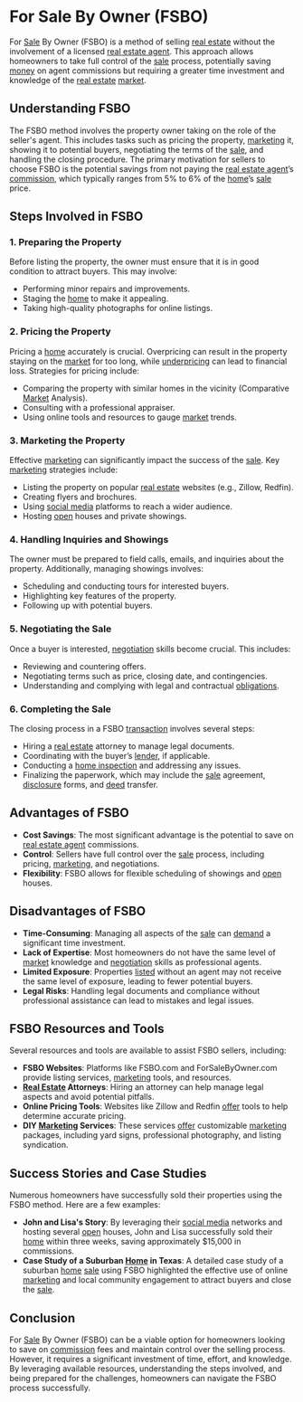 # For Sale By Owner (FSBO)

For [Sale](../s/sale.md) By Owner (FSBO) is a method of selling [real estate](../r/real_estate.md) without the involvement of a licensed [real estate agent](../r/real_estate_agent.md). This approach allows homeowners to take full control of the [sale](../s/sale.md) process, potentially saving [money](../m/money.md) on agent commissions but requiring a greater time investment and knowledge of the [real estate](../r/real_estate.md) [market](../m/market.md).

## Understanding FSBO

The FSBO method involves the property owner taking on the role of the seller's agent. This includes tasks such as pricing the property, [marketing](../m/marketing.md) it, showing it to potential buyers, negotiating the terms of the [sale](../s/sale.md), and handling the closing procedure. The primary motivation for sellers to choose FSBO is the potential savings from not paying the [real estate agent](../r/real_estate_agent.md)’s [commission](../c/commission.md), which typically ranges from 5% to 6% of the [home](../h/home.md)’s [sale](../s/sale.md) price.

## Steps Involved in FSBO

### 1. Preparing the Property
Before listing the property, the owner must ensure that it is in good condition to attract buyers. This may involve:
- Performing minor repairs and improvements.
- Staging the [home](../h/home.md) to make it appealing.
- Taking high-quality photographs for online listings.

### 2. Pricing the Property
Pricing a [home](../h/home.md) accurately is crucial. Overpricing can result in the property staying on the [market](../m/market.md) for too long, while [underpricing](../u/underpricing.md) can lead to financial loss. Strategies for pricing include:
- Comparing the property with similar homes in the vicinity (Comparative [Market](../m/market.md) Analysis).
- Consulting with a professional appraiser.
- Using online tools and resources to gauge [market](../m/market.md) trends.

### 3. Marketing the Property
Effective [marketing](../m/marketing.md) can significantly impact the success of the [sale](../s/sale.md). Key [marketing](../m/marketing.md) strategies include:
- Listing the property on popular [real estate](../r/real_estate.md) websites (e.g., Zillow, Redfin).
- Creating flyers and brochures.
- Using [social media](../s/social_media.md) platforms to reach a wider audience.
- Hosting [open](../o/open.md) houses and private showings.

### 4. Handling Inquiries and Showings
The owner must be prepared to field calls, emails, and inquiries about the property. Additionally, managing showings involves:
- Scheduling and conducting tours for interested buyers.
- Highlighting key features of the property.
- Following up with potential buyers.

### 5. Negotiating the Sale
Once a buyer is interested, [negotiation](../n/negotiation.md) skills become crucial. This includes:
- Reviewing and countering offers.
- Negotiating terms such as price, closing date, and contingencies.
- Understanding and complying with legal and contractual [obligations](../o/obligation.md).

### 6. Completing the Sale
The closing process in a FSBO [transaction](../t/transaction.md) involves several steps:
- Hiring a [real estate](../r/real_estate.md) attorney to manage legal documents.
- Coordinating with the buyer’s [lender](../l/lender.md), if applicable.
- Conducting a [home inspection](../h/home_inspection.md) and addressing any issues.
- Finalizing the paperwork, which may include the [sale](../s/sale.md) agreement, [disclosure](../d/disclosure.md) forms, and [deed](../d/deed.md) transfer.

## Advantages of FSBO

- **Cost Savings**: The most significant advantage is the potential to save on [real estate agent](../r/real_estate_agent.md) commissions.
- **Control**: Sellers have full control over the [sale](../s/sale.md) process, including pricing, [marketing](../m/marketing.md), and negotiations.
- **Flexibility**: FSBO allows for flexible scheduling of showings and [open](../o/open.md) houses.

## Disadvantages of FSBO

- **Time-Consuming**: Managing all aspects of the [sale](../s/sale.md) can [demand](../d/demand.md) a significant time investment.
- **Lack of Expertise**: Most homeowners do not have the same level of [market](../m/market.md) knowledge and [negotiation](../n/negotiation.md) skills as professional agents.
- **Limited Exposure**: Properties [listed](../l/listed.md) without an agent may not receive the same level of exposure, leading to fewer potential buyers.
- **Legal Risks**: Handling legal documents and compliance without professional assistance can lead to mistakes and legal issues.

## FSBO Resources and Tools

Several resources and tools are available to assist FSBO sellers, including:
- **FSBO Websites**: Platforms like FSBO.com and ForSaleByOwner.com provide listing services, [marketing](../m/marketing.md) tools, and resources.
- **[Real Estate](../r/real_estate.md) Attorneys**: Hiring an attorney can help manage legal aspects and avoid potential pitfalls.
- **Online Pricing Tools**: Websites like Zillow and Redfin [offer](../o/offer.md) tools to help determine accurate pricing.
- **DIY [Marketing](../m/marketing.md) Services**: These services [offer](../o/offer.md) customizable [marketing](../m/marketing.md) packages, including yard signs, professional photography, and listing syndication.

## Success Stories and Case Studies

Numerous homeowners have successfully sold their properties using the FSBO method. Here are a few examples:
- **John and Lisa's Story**: By leveraging their [social media](../s/social_media.md) networks and hosting several [open](../o/open.md) houses, John and Lisa successfully sold their [home](../h/home.md) within three weeks, saving approximately $15,000 in commissions.
- **Case Study of a Suburban [Home](../h/home.md) in Texas**: A detailed case study of a suburban [home](../h/home.md) [sale](../s/sale.md) using FSBO highlighted the effective use of online [marketing](../m/marketing.md) and local community engagement to attract buyers and close the [sale](../s/sale.md).

## Conclusion

For [Sale](../s/sale.md) By Owner (FSBO) can be a viable option for homeowners looking to save on [commission](../c/commission.md) fees and maintain control over the selling process. However, it requires a significant investment of time, effort, and knowledge. By leveraging available resources, understanding the steps involved, and being prepared for the challenges, homeowners can navigate the FSBO process successfully.